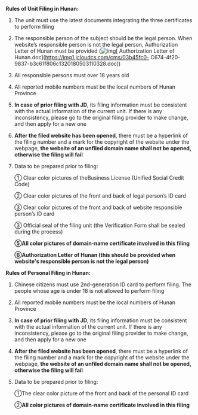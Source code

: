 **Rules of Unit Filing in Hunan:**

1. The unit must use the latest documents integrating the three certificates to perform filing

2. The responsible person of the subject should be the legal person. When website’s responsible person is not the legal person, Authorization Letter of Hunan must be provided (![img](http://cms.jcloud.com/ueditor/dialogs/attachment/fileTypeImages/icon_doc.gif)[ Authorization Letter of Hunan.doc](https://img1.jcloudcs.com/cms/03b45fc0- C674-4f20-9837-b3c61f806c1320180503110328.doc))

3. All responsible persons must over 18 years old

4. All reported mobile numbers must be the local numbers of Hunan Province

5. **In case of prior filing with JD**, its filing information must be consistent with the actual information of the current unit. If there is any inconsistency, please go to the original filing provider to make change, and then apply for a new one

6. **After the filed website has been opened**, there must be a hyperlink of the filing number and a mark for the copyright of the website under the webpage, **the website of an unfiled domain name shall not be opened, otherwise the filing will fail**

7. Data to be prepared prior to filing:

   ① Clear color pictures of theBusiness License (Unified Social Credit Code)

   ② Clear color pictures of the front and back of legal person’s ID card

   ③ Clear color pictures of the front and back of website responsible person’s ID card

   ③ Official seal of the filing unit (the Verification Form shall be sealed during the process)

   **⑤All color pictures of domain-name certificate involved in this filing**

   **⑥Authorization Letter of Hunan (this should be provided when website's responsible person is not the legal person)**

   

**Rules of Personal Filing in Hunan:**

1. Chinese citizens must use 2nd-generation ID card to perform filing. The people whose age is under 18 is not allowed to perform filing

2. All reported mobile numbers must be the local numbers of Hunan Province

3. **In case of prior filing with JD**, its filing information must be consistent with the actual information of the current unit. If there is any inconsistency, please go to the original filing provider to make change, and then apply for a new one

4. **After the filed website has been opened**, there must be a hyperlink of the filing number and a mark for the copyright of the website under the webpage, **the website of an unfiled domain name shall not be opened, otherwise the filing will fail**

5. Data to be prepared prior to filing:

   ①The clear color picture of the front and back of the personal ID card

   ②**All color pictures of domain-name certificate involved in this filing**